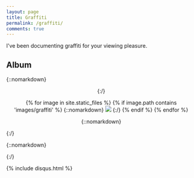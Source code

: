 ```yaml
---
layout: page
title: Graffiti
permalink: /graffiti/
comments: true
---
```


I've been documenting graffiti for your viewing pleasure.

## Album

{::nomarkdown}
<div class='container' style='text-align: center;'>
{:/}

{% for image in site.static_files %}
    {% if image.path contains 'images/graffiti' %}
{::nomarkdown}
<img class='lightbox' src="{{ site.baseurl }}{{ image.path }}" onclick="lightbox(this)">
{:/}
    {% endif %}
{% endfor %}

{::nomarkdown}
</div>
{:/}

{::nomarkdown}
<script src="/js/lightbox.js"></script>
<script>
var images = document.getElementsByClassName('lightbox');
var loaded = false;
for (let image in images) {
    if (images[image]) {
        var metadata = [];
        image = images[image];
        metadata.src = image.src;
        metadata.strings = metadata.src.split('/');
        metadata.folder = metadata.strings[4].toString();
        metadata.filename = metadata.strings.pop() || metadata.strings.pop();
        metadata.parts = metadata.filename.split('.');
        metadata.name = metadata.parts[0].toString();
        metadata.ext = metadata.parts[1].toString();
        metadata.thumb = metadata.name + "_tn." + metadata.ext;
        image.src = "/images/thumbnails/" + metadata.folder + "/" + metadata.thumb;
        window.addEventListener("load", function(){
            loaded = true;
        });
        if (loaded = true) {
            image.src = metadata.src;
        };
    };
};
</script>
{:/}

{% include disqus.html %}